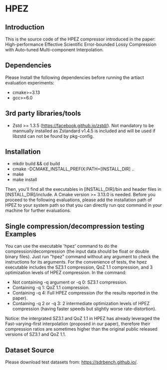 # HPEZ

## Introduction

This is the source code of the HPEZ compressor introduced in the paper: High-performance Effective Scientific Error-bounded Lossy Compression with Auto-tuned Multi-component Interpolation.

## Dependencies

Please Install the following dependencies before running the artiact evaluation experiments:

* cmake>=3.13
* gcc>=6.0

## 3rd party libraries/tools

* Zstd >= 1.3.5 (https://facebook.github.io/zstd/). Not mandatory to be mannually installed as Zstandard v1.4.5 is included and will be used if libzstd can not be found by pkg-config.

## Installation

* mkdir build && cd build
* cmake -DCMAKE_INSTALL_PREFIX:PATH=[INSTALL_DIR] ..
* make
* make install

Then, you'll find all the executables in [INSTALL_DIR]/bin and header files in [INSTALL_DIR]/include. A Cmake version >= 3.13.0 is needed. 
Before you proceed to the following evaluations, please add the installation path of HPEZ to your system path so that you can directly run qoz command in your machine for further evaluations.

## Single compression/decompression testing Examples

You can use the executable 'hpez' command to do the compression/decompression (the input data should be float or double binary files). Just run "hpez" command without any argument to check the instructions for its arguments.
For the convenience of tests, the hpez executable includes the SZ3.1 compression, QoZ 1.1 compression, and 3 optimization levels of HPEZ compression. In the command:
* Not containing -q argument or -q 0: SZ3.1 compression.
* Containing -q 1: QoZ 1.1 compression.
* Containing -q 4: Full HPEZ compression (for the results reported in the paper).
* Containing -q 2 or -q 3: 2 intermediate optimization levels of HPEZ compression (having faster speeds but slightly worse rate-distortion).

Notice: the intergrated SZ3.1 and QoZ 1.1 in HPEZ has already leveraged the Fast-varying-first interpolation (proposed in our paper), therefore their compression ratios are sometimes higher than the original public released versions of SZ3.1 and QoZ 1.1.

## Dataset Source 

Please download test datasets from: https://sdrbench.github.io/. 

